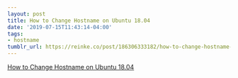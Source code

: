 ```yaml
---
layout: post
title: How to Change Hostname on Ubuntu 18.04
date: '2019-07-15T11:43:14-04:00'
tags:
- hostname
tumblr_url: https://reinke.co/post/186306333182/how-to-change-hostname-on-ubuntu-1804
---
```

[How to Change Hostname on Ubuntu 18.04](https://linuxize.com/post/how-to-change-hostname-on-ubuntu-18-04/)  
